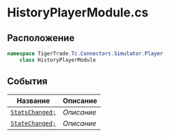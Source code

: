 
# HistoryPlayerModule.cs
## Расположение
```csharp
namespace TigerTrade.Tc.Connectors.Simulator.Player  
    class HistoryPlayerModule
```

## События
| Название | Описание |
| --- | --- |
| [`StatsChanged;`](./sobytiya/StatsChanged;.md) | *Описание* |
| [`StateChanged;`](./sobytiya/StateChanged;.md) | *Описание* |
